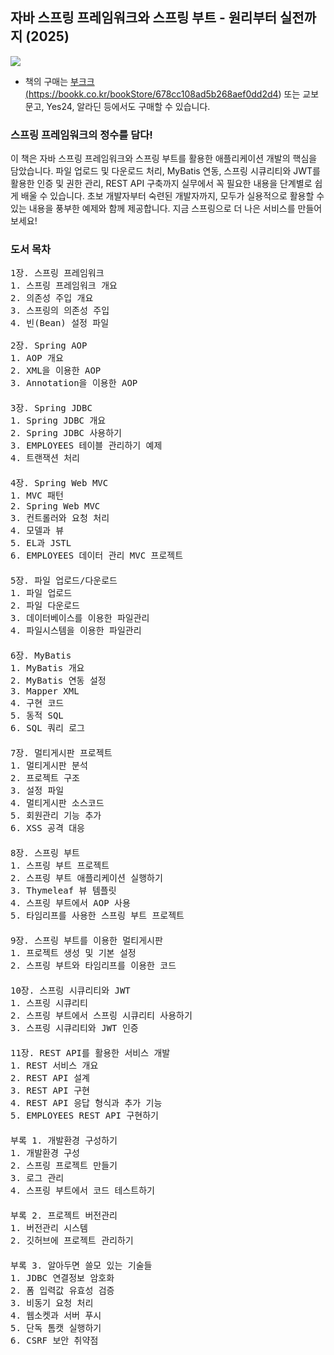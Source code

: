 ## 자바 스프링 프레임워크와 스프링 부트 - 원리부터 실전까지 (2025)
<a href="https://bookk.co.kr/bookStore/678cc108ad5b268aef0dd2d4"><img src="https://file.bookk.co.kr/thumbnails/products/678cc108ad5b268aef0dd2d4/thumbnail?q=100&w=500"></a>


* 책의 구매는 <a href="https://bookk.co.kr/bookStore/678cc108ad5b268aef0dd2d4">부크크(https://bookk.co.kr/bookStore/678cc108ad5b268aef0dd2d4)</a> 또는 교보문고, Yes24, 알라딘 등에서도 구매할 수 있습니다.


### 스프링 프레임워크의 정수를 담다!
이 책은 자바 스프링 프레임워크와 스프링 부트를 활용한 애플리케이션 개발의 핵심을 담았습니다. 파일 업로드 및 다운로드 처리, MyBatis 연동, 스프링 시큐리티와 JWT를 활용한 인증 및 권한 관리, REST API 구축까지 실무에서 꼭 필요한 내용을 단계별로 쉽게 배울 수 있습니다. 초보 개발자부터 숙련된 개발자까지, 모두가 실용적으로 활용할 수 있는 내용을 풍부한 예제와 함께 제공합니다. 지금 스프링으로 더 나은 서비스를 만들어 보세요!

### 도서 목차
<pre>
1장. 스프링 프레임워크
1. 스프링 프레임워크 개요
2. 의존성 주입 개요
3. 스프링의 의존성 주입
4. 빈(Bean) 설정 파일

2장. Spring AOP
1. AOP 개요
2. XML을 이용한 AOP
3. Annotation을 이용한 AOP
　
3장. Spring JDBC
1. Spring JDBC 개요
2. Spring JDBC 사용하기
3. EMPLOYEES 테이블 관리하기 예제
4. 트랜잭션 처리
　
4장. Spring Web MVC
1. MVC 패턴
2. Spring Web MVC
3. 컨트롤러와 요청 처리
4. 모델과 뷰
5. EL과 JSTL
6. EMPLOYEES 데이터 관리 MVC 프로젝트
　
5장. 파일 업로드/다운로드
1. 파일 업로드
2. 파일 다운로드
3. 데이터베이스를 이용한 파일관리
4. 파일시스템을 이용한 파일관리
　
6장. MyBatis
1. MyBatis 개요
2. MyBatis 연동 설정
3. Mapper XML
4. 구현 코드
5. 동적 SQL
6. SQL 쿼리 로그
　
7장. 멀티게시판 프로젝트
1. 멀티게시판 분석
2. 프로젝트 구조
3. 설정 파일
4. 멀티게시판 소스코드
5. 회원관리 기능 추가
6. XSS 공격 대응
　
8장. 스프링 부트
1. 스프링 부트 프로젝트
2. 스프링 부트 애플리케이션 실행하기
3. Thymeleaf 뷰 템플릿
4. 스프링 부트에서 AOP 사용
5. 타임리프를 사용한 스프링 부트 프로젝트
　
9장. 스프링 부트를 이용한 멀티게시판
1. 프로젝트 생성 및 기본 설정
2. 스프링 부트와 타임리프를 이용한 코드
　
10장. 스프링 시큐리티와 JWT
1. 스프링 시큐리티
2. 스프링 부트에서 스프링 시큐리티 사용하기
3. 스프링 시큐리티와 JWT 인증
　
11장. REST API를 활용한 서비스 개발
1. REST 서비스 개요
2. REST API 설계
3. REST API 구현
4. REST API 응답 형식과 추가 기능
5. EMPLOYEES REST API 구현하기
　
부록 1. 개발환경 구성하기
1. 개발환경 구성
2. 스프링 프로젝트 만들기
3. 로그 관리
4. 스프링 부트에서 코드 테스트하기
　
부록 2. 프로젝트 버전관리
1. 버전관리 시스템
2. 깃허브에 프로젝트 관리하기
　
부록 3. 알아두면 쓸모 있는 기술들
1. JDBC 연결정보 암호화
2. 폼 입력값 유효성 검증
3. 비동기 요청 처리
4. 웹소켓과 서버 푸시
5. 단독 톰캣 실행하기
6. CSRF 보안 취약점
</pre>
